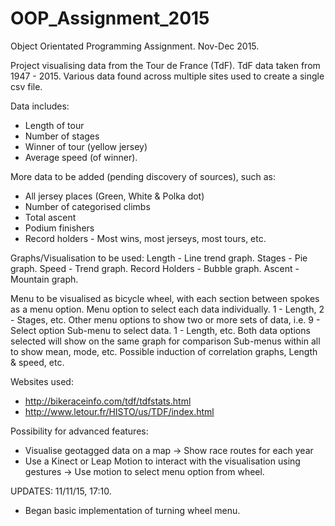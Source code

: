 # OOP_Assignment_2015
Object Orientated Programming Assignment. Nov-Dec 2015.

Project visualising data from the Tour de France (TdF).
TdF data taken from 1947 - 2015. Various data found across multiple sites used to create a single csv file.

Data includes:
- Length of tour
- Number of stages
- Winner of tour (yellow jersey)
- Average speed (of winner).

More data to be added (pending discovery of sources), such as:
- All jersey places (Green, White & Polka dot)
- Number of categorised climbs
- Total ascent
- Podium finishers
- Record holders - Most wins, most jerseys, most tours, etc.

Graphs/Visualisation to be used:
Length - Line trend graph.
Stages - Pie graph.
Speed - Trend graph.
Record Holders - Bubble graph.
Ascent - Mountain graph.

Menu to be visualised as bicycle wheel, with each section between spokes as a menu option.
Menu option to select each data individually. 1 - Length, 2 - Stages, etc.
Other menu options to show two or more sets of data, i.e. 9 - Select option
	Sub-menu to select data. 1 - Length, etc.
	Both data options selected will show on the same graph for comparison
Sub-menus within all to show mean, mode, etc.
Possible induction of correlation graphs, Length & speed, etc.

Websites used:
- http://bikeraceinfo.com/tdf/tdfstats.html
- http://www.letour.fr/HISTO/us/TDF/index.html

Possibility for advanced features:
- Visualise geotagged data on a map -> Show race routes for each year
- Use a Kinect or Leap Motion to interact with the visualisation using gestures -> Use motion to select menu option from wheel.



UPDATES:
11/11/15, 17:10.
- Began basic implementation of turning wheel menu.